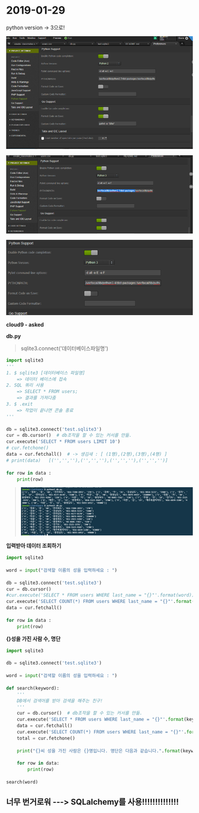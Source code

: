 # 2019-01-29

python version -> 3으로! 

![1548729490125](../typora-user-images/1548729490125.png)

![1548729535306](../typora-user-images/1548729535306.png)

![1548729544824](../typora-user-images/1548729544824.png)



**cloud9 - asked**

**db.py**

>  sqlite3.connect('데이터베이스파일명')

```python
import sqlite3
'''
1. $ sqlite3 [데이터베이스 파일명]
    => 데이터 베이스에 접속
2. SQL 쿼리 사용
    => SELECT * FROM users;
    => 결과를 가져다줌 
3. $ .exit
    => 작업이 끝나면 콘솔 종료
'''

db = sqlite3.connect('test.sqlite3')
cur = db.cursor()  # db조작을 할 수 있는 커서를 만듦.
cur.execute('SELECT * FROM users LIMIT 10')
# cur.fetchone()
data = cur.fetchall()  # -> 생김새 : [ (1행),(2행),(3행),(4행) ]
# print(data)   [('','',''),('','',''),('','',''),('','','')]

for row in data : 
    print(row) 
```

> ![1548729048459](../typora-user-images/1548729048459.png)

**입력받아 데이터 조회하기**

```python
import sqlite3

word = input("검색할 이름의 성을 입력하세요 : ")

db = sqlite3.connect('test.sqlite3')
cur = db.cursor()  
#cur.execute('SELECT * FROM users WHERE last_name = "{}"'.format(word))
cur.execute('SELECT COUNT(*) FROM users WHERE last_name = "{}"'.format(keyword))
data = cur.fetchall() 

for row in data : 
    print(row)
```

**{}성을 가진 사람 수, 명단**

```python
import sqlite3

db = sqlite3.connect('test.sqlite3')

word = input("검색할 이름의 성을 입력하세요 : ")

def search(keyword):
    '''
    DB에서 검색어를 받아 검색을 해주는 친구!
    '''
    cur = db.cursor()  # db조작을 할 수 있는 커서를 만듦.
    cur.execute('SELECT * FROM users WHERE last_name = "{}"'.format(keyword))
    data = cur.fetchall()  
    cur.execute('SELECT COUNT(*) FROM users WHERE last_name = "{}"'.format(keyword))
    total = cur.fetchone()  
    
    print("{}씨 성을 가진 사람은 {}명입니다. 명단은 다음과 같습니다.".format(keyword,total[0]))
    
    for row in data:
        print(row)
        
search(word)
```







## 너무 번거로워 ---> SQLalchemy를 사용!!!!!!!!!!!!!!


